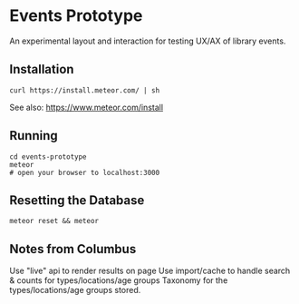 # Events Prototype
An experimental layout and interaction for testing UX/AX of library events.

## Installation
    curl https://install.meteor.com/ | sh
See also: https://www.meteor.com/install

## Running
    cd events-prototype
    meteor
    # open your browser to localhost:3000
    
## Resetting the Database
    meteor reset && meteor


## Notes from Columbus
Use "live" api to render results on page
Use import/cache to handle search & counts for types/locations/age groups
Taxonomy for the types/locations/age groups stored.